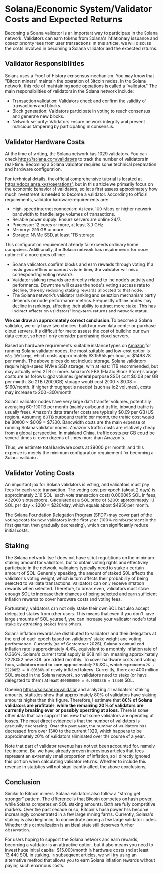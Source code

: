 # Solana/Economic System/Validator Costs and Expected Returns

Becoming a Solana validator is an important way to participate in the Solana network. Validators can earn tokens from Solana's inflationary issuance and collect priority fees from user transactions. In this article, we will discuss the costs involved in becoming a Solana validator and the expected returns.

## Validator Responsibilities

Solana uses a Proof of History consensus mechanism. You may know that "Bitcoin miners" maintain the operation of Bitcoin nodes. In the Solana network, this role of maintaining node operations is called a "validator." The main responsibilities of validators in the Solana network include:

- Transaction validation: Validators check and confirm the validity of transactions and blocks.
- Block generation: Validators participate in voting to reach consensus and generate new blocks.
- Network security: Validators ensure network integrity and prevent malicious tampering by participating in consensus.

## Validator Hardware Costs

At the time of writing, the Solana network has 1029 validators. You can check <https://solana.com/validators> to track the number of validators in real-time. Becoming a Solana validator requires some technical preparation and hardware configuration.

For technical details, the official comprehensive tutorial is located at <https://docs.anza.xyz/operations/>, but in this article we primarily focus on the economic behavior of validators, so let's first assess approximately how much investment is needed to become a validator. According to official requirements, validator hardware requirements are:

- High-speed internet connection: At least 100 Mbps or higher network bandwidth to handle large volumes of transactions.
- Reliable power supply: Ensure servers are online 24/7.
- Processor: 12 cores or more, at least 3.0 GHz
- Memory: 256 GB or more
- Storage: NVMe SSD, at least 1TB storage

This configuration requirement already far exceeds ordinary home computers. Additionally, the Solana network has requirements for node uptime: if a node goes offline:

- Solana validators confirm blocks and earn rewards through voting. If a node goes offline or cannot vote in time, the validator will miss corresponding voting rewards.
- Validator staking rewards are directly related to the node's activity and performance. Downtime will cause the node's voting success rate to decline, thereby reducing staking rewards allocated to that node.
- The Solana network's validator ranking and selection mechanism partly depends on node performance metrics. Frequently offline nodes may decline in rankings, affecting their ability to attract more stake. This has indirect effects on validators' long-term returns and network status.

**We can draw an approximately correct conclusion**. To become a Solana validator, we only have two choices: build our own data center or purchase cloud servers. It's difficult for me to assess the cost of building our own data center, so here I only consider purchasing cloud servers.

Based on hardware requirements, suitable instance types on [Amazon](https://aws.amazon.com/ec2/instance-types/) for running Solana validator nodes, the most suitable and low-cost option is `m8g.16xlarge`, which costs approximately $3.15955 per hour, or $1498.78 per month. The above prices do not include storage. Solana validators require high-speed NVMe SSD storage, with at least 1TB recommended, but may actually need 2TB or more. Amazon's EBS (Elastic Block Store) storage costs are as follows: gp3 volumes (general purpose SSD) cost $0.08 per GB per month. So 2TB (2000GB) storage would cost 2000 × $0.08 = $160/month. If higher throughput is needed (such as io2 volumes), costs may increase to $200-$300/month.

Solana validator nodes have very large data transfer volumes, potentially averaging 60-100TB per month (mainly outbound traffic, inbound traffic is usually free). Amazon's data transfer costs are typically $0.09 per GB (US region). Assuming 80TB outbound traffic per month, the traffic cost would be 80000 × $0.09 = $7200. Bandwidth costs are the main expense of running Solana validator nodes. Amazon's traffic costs are relatively cheap from a global perspective. In mainland China, traffic costs per GB could be several times or even dozens of times more than Amazon's.

Thus, we estimate total hardware costs at $9000 per month, and this expense is merely the minimum configuration requirement for becoming a Solana validator.

## Validator Voting Costs

An important job for Solana validators is voting, and validators must pay fees for each vote transaction. The voting cost per epoch (about 2 days) is approximately 2.16 SOL (each vote transaction costs 0.000005 SOL in fees, 432000 slots/epoch). Calculated at a SOL price of $200: approximately 1.1 SOL per day × $200 = $220/day, which equals about $4950 per month.

The Solana Foundation Delegation Program (SFDP) may cover part of the voting costs for new validators in the first year (100% reimbursement in the first quarter, then gradually decreasing), which can significantly reduce initial costs.

## Staking

The Solana network itself does not have strict regulations on the minimum staking amount for validators, but to obtain voting rights and effectively participate in the network, validators typically need to stake a certain amount of SOL. Generally speaking, the amount of staked SOL affects the validator's voting weight, which in turn affects their probability of being selected to validate transactions. Validators can only receive inflation rewards when selected. Therefore, to break even, validators must stake enough SOL to increase their chances of being selected and earn sufficient inflation rewards to cover hardware costs and voting fees.

Fortunately, validators can not only stake their own SOL but also accept delegated stakes from other users. This means that even if you don't have large amounts of SOL yourself, you can increase your validator node's total stake by attracting stakes from others.

Solana inflation rewards are distributed to validators and their delegators at the end of each epoch based on validators' stake weight and voting performance. Currently (as of September 2025), Solana's annualized inflation rate is approximately 4.4%, equivalent to a monthly inflation rate of 0.366%. Solana's current total supply is 608 million, meaning approximately 2228052 new SOL are added monthly. To cover hardware costs and voting fees, validators need to earn approximately 75 SOL, which represents `75 / 2228052 = 0.00336%` of newly inflated tokens. Currently, there are 400 million SOL staked in the Solana network, so validators need to stake (or have delegated to them) at least `400000000 × 0.0000336 = 13440` SOL.

Opening <https://solscan.io/validator> and analyzing all validators' staking amounts, statistics show that approximately 80% of validators have staking amounts higher than this figure. Therefore, I estimate that **80% of Solana validators are profitable, while the remaining 20% of validators are currently breaking even or possibly operating at a loss**. There is some other data that can support this view that some validators are operating at losses. The most direct evidence is that the number of validators is gradually decreasing. Over the past year, the number of validators has decreased from over 1300 to the current 1029, which happens to be approximately 20% of validators eliminated over the course of a year.

Note that part of validator revenue has not yet been accounted for, namely fee income. But we have already proven in previous articles that fees represent an extremely small proportion of inflation, so I directly ignored this portion when calculating validator returns. Whether to include this revenue in statistics will not significantly affect the above conclusions.

## Conclusion

Similar to Bitcoin miners, Solana validators also follow a "strong get stronger" pattern. The difference is that Bitcoin competes on hash power, while Solana competes on SOL staking amounts. Both are fully competitive markets. Over the past decade or so, Bitcoin's hash power has become increasingly concentrated in a few large mining farms. Currently, Solana's staking is also beginning to concentrate among a few large validator nodes. Whether this centralization is an ideal state still deserves further observation.

For users hoping to support the Solana network and earn rewards, becoming a validator is an attractive option, but it also means you need to invest huge initial capital: $15,000/month in hardware costs and at least 13,440 SOL in staking. In subsequent articles, we will try using an alternative method that allows you to earn Solana inflation rewards without paying such enormous costs.

